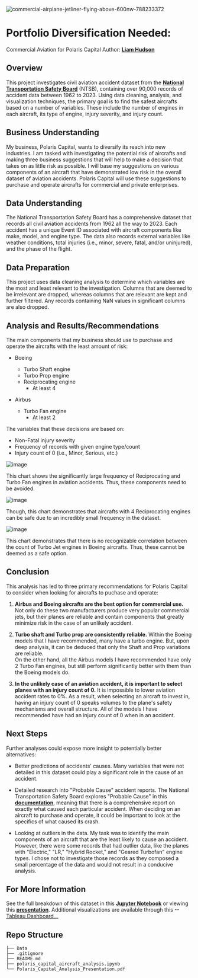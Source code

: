![commercial-airplane-jetliner-flying-above-600nw-788233372](https://github.com/user-attachments/assets/b9ef7e31-a889-47a8-835f-948118a4e64b)

# Portfolio Diversification Needed:
Commercial Aviation for Polaris Capital
Author: __[Liam Hudson](https://www.linkedin.com/in/liamhud-son)__

## Overview
This project investigates civil aviation accident dataset from the __[National Transportation Safety Board](https://www.ntsb.gov/Pages/home.aspx)__ (NTSB), containing over 90,000 records of accident data between 1962 to 2023. Using data cleaning, analysis, and visualization techniques, the primary goal is to find the safest aircrafts based on a number of variables. These include the number of engines in each aircraft, its type of engine, injury severity, and injury count.

## Business Understanding
My business, Polaris Capital, wants to diversify its reach into new industries. I am tasked with investigating the potential risk of aircrafts and making three business suggestions that will help to make a decision that takes on as little risk as possible. I will base my suggestions on various components of an aircraft that have demonstrated low risk in the overall dataset of aviation accidents. Polaris Capital will use these suggestions to purchase and operate aircrafts for commercial and private enterprises.

## Data Understanding
The National Transportation Safety Board has a comprehensive dataset that records all civil aviation accidents from 1962 all the way to 2023. Each accident has a unique Event ID associated with aircraft components like make, model, and engine type. The data also records external variables like weather conditions, total injuries (i.e., minor, severe, fatal, and/or uninjured), and the phase of the flight.

## Data Preparation
This project uses data cleaning analysis to determine which variables are the most and least relevant to the investigation. Columns that are deemed to be irrelevant are dropped, whereas columns that are relevant are kept and further filtered. Any records containing NaN values in significant columns are also dropped.

## Analysis and Results/Recommendations
The main components that my business should use to purchase and operate the aircrafts with the least amount of risk:

* Boeing

    * Turbo Shaft engine
    * Turbo Prop engine
    * Reciprocating engine
        * At least 4
        
* Airbus

    * Turbo Fan engine
        * At least 2

The variables that these decisions are based on:
* Non-Fatal injury severity
* Frequency of records with given engine type/count
* Injury count of 0 (i.e., Minor, Serious, etc.)

![image](https://github.com/user-attachments/assets/8bff992e-42b0-4bc2-b293-c840d2c8aefd)

This chart shows the significantly large frequency of Reciprocating and Turbo Fan engines in aviation accidents. Thus, these components need to be avoided.

![image](https://github.com/user-attachments/assets/c0384a95-5cae-4b98-8352-e97c428d6100)

Though, this chart demonstrates that aircrafts with 4 Reciprocating engines can be safe due to an incredibly small frequency in the dataset.

![image](https://github.com/user-attachments/assets/02b40b85-5eb0-4a33-a557-2486053a29c9)

This chart demonstrates that there is no recognizable correlation between the count of Turbo Jet engines in Boeing aircrafts. Thus, these cannot be deemed as a safe option.

## Conclusion

This analysis has led to three primary recommendations for Polaris Capital to consider when looking for aircrafts to puchase and operate:

1. **Airbus and Boeing aircrafts are the best option for commercial use.**  Not only do these two manufacturers produce very popular commercial jets, but their planes are reliable and contain components that greatly minimize risk in the case of an unlikely accident.

2. **Turbo shaft and Turbo prop are consistently reliable.** Within the Boeing models that I have recommended, many have a turbo engine. But, upon deep analysis, it can be deduced that only the Shaft and Prop variations are reliable. <br>On the other hand, all the Airbus models I have recommended have only 2 Turbo Fan engines, but still perform significantly better with them than the Boeing models do.

3. **In the unlikely case of an aviation accident, it is important to select planes with an injury count of 0.** It is impossible to lower aviation accident rates to 0%. As a result, when selecting an aircraft to invest in, having an injury count of 0 speaks volumes to the plane's safety mechanisms and overall structure. All of the models I have recommended have had an injury count of 0 when in an accident.

## Next Steps

Further analyses could expose more insight to potentially better alternatives:

* Better predictions of accidents' causes. Many variables that were not detailed in this dataset could play a significant role in the cause of an accident.

* Detailed research into "Probable Cause" accident reports. The National Transportation Safety Board explores "Probable Cause" in this __[documentation](https://www.faa.gov/sites/faa.gov/files/2022-11/Boeing%20review%20of%20NTSB%20probable%20cause.pdf)__, meaning that there is a comprehensive report on exactly what caused each particular accident. When deciding on an aircraft to purchase and operate, it could be important to look at the specifics of what caused its crash.

* Looking at outliers in the data. My task was to identify the main components of an aircraft that are the least likely to cause an accident. However, there were some records that had outlier data, like the planes with "Electric," "LR," "Hybrid Rocket," and "Geared Turbofan" engine types. I chose not to investigate those records as they composed a small percentage of the data and would not result in a conducive analysis.

## For More Information
See the full breakdown of this dataset in this __[Jupyter Notebook]()__ or viewing this __[presentation]()__. Additional visualizations are available through this --[Tableau Dashboard](https://public.tableau.com/views/BoeingandAirbusModelsDashboard/BoeingandAirbusModelsDashboard?:language=en-US&:sid=&:redirect=auth&:display_count=n&:origin=viz_share_link)__

## Repo Structure

```
├── Data
├── .gitignore
├── README.md
├── polaris_capital_aircraft_analysis.ipynb
└── Polaris_Capital_Analysis_Presentation.pdf
```
